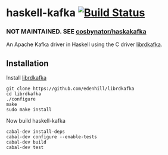 haskell-kafka [![Build Status](https://travis-ci.org/yanatan16/haskell-kafka.svg)](https://travis-ci.org/yanatan16/haskell-kafka)
=============

### NOT MAINTAINED. SEE [cosbynator/haskakafka](https://github.com/cosbynator/haskakafka)

An Apache Kafka driver in Haskell using the C driver [librdkafka](https://github.com/edenhill/librdkafka).

## Installation

Install [librdkafka](https://github.com/edenhill/librdkafka)

```
git clone https://github.com/edenhill/librdkafka
cd librdkafka
./configure
make
sudo make install
```

Now build haskell-kafka

```
cabal-dev install-deps
cabal-dev configure --enable-tests
cabal-dev build
cabal-dev test
```
